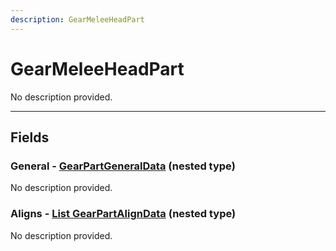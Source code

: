 ```yaml
---
description: GearMeleeHeadPart
---
```


# GearMeleeHeadPart

No description provided.

***

## Fields

### General - [GearPartGeneralData](../nested-types/GearPartGeneralData.md) (nested type)

No description provided.

### Aligns - [List GearPartAlignData](../nested-types/GearPartAlignData.md) (nested type)

No description provided.
